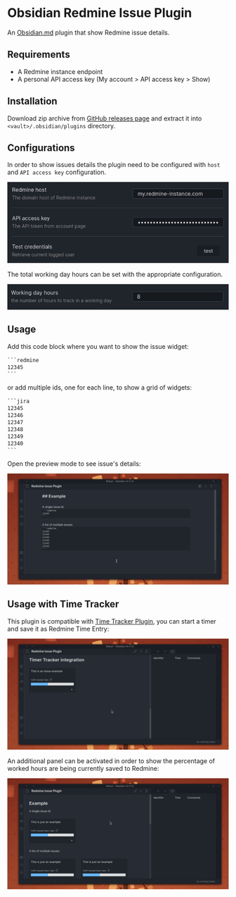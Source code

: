 # Obsidian Redmine Issue Plugin

An [Obsidian.md](https://obsidian.md/) plugin that show Redmine issue details.

## Requirements

- A Redmine instance endpoint
- A personal API access key (My account > API access key > Show)

## Installation

Download zip archive from [GitHub releases page](https://github.com/daaru00/obsidian-redmine-issue/releases) and extract it into `<vault>/.obsidian/plugins` directory.

## Configurations

In order to show issues details the plugin need to be configured with `host` and `API access key` configuration.

![credentials settings](./doc/imgs/redmine-credentials-settings.png)

The total working day hours can be set with the appropriate configuration. 

![working days settings](./doc/imgs/working-day-hours-settings.png)

## Usage

Add this code block where you want to show the issue widget:
````makrdown
```redmine
12345
```
````

or add multiple ids, one for each line, to show a grid of widgets:
````makrdown
```jira
12345
12346
12347
12348
12349
12340
```
````

Open the preview mode to see issue's details:

![issue details](./doc/gifs/redmine-details.gif)

## Usage with Time Tracker

This plugin is compatible with [Time Tracker Plugin](https://github.com/daaru00/obsidian-timer-tracker), you can start a timer and save it as Redmine Time Entry:

![issue time tracker](./doc/gifs/redmine-time-tracker.gif)

An additional panel can be activated in order to show the percentage of worked hours are being currently saved to Redmine:

![issue time tracked statistics](./doc/gifs/redmine-time-stats.gif)
